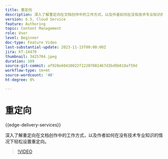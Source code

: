 ```yaml
---
title: 重定向
description: 深入了解重定向在文档创作中的工作方式，以及作者如何在没有技术专业知识的情况下轻松设置重定向。
version: 6.5, Cloud Service
feature: Authoring
topic: Content Management
role: User
level: Beginner
doc-type: Feature Video
last-substantial-update: 2023-11-15T00:00:00Z
jira: KT-14470
thumbnail: 3425704.jpeg
duration: 109
source-git-commit: af928e60410022f12207082467d3bd9b818af59d
workflow-type: tm+mt
source-wordcount: '46'
ht-degree: 0%

---
```



# 重定向

{{edge-delivery-services}}

深入了解重定向在文档创作中的工作方式，以及作者如何在没有技术专业知识的情况下轻松设置重定向。

>[!VIDEO](https://video.tv.adobe.com/v/3425704/?learn=on)
